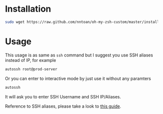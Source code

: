 # Installation

```bash
sudo wget https://raw.github.com/nntoan/oh-my-zsh-custom/master/install.sh -O /usr/local/bin/autossh
```
# Usage

This usage is as same as `ssh` command but I suggest you use SSH aliases instead of IP, for example

```bash
autossh root@prod-server
```
Or you can enter to interactive mode by just use it without any paramters

```bash
autossh
```
It will ask you to enter SSH Username and SSH IP/Aliases.

Reference to SSH aliases, please take a look to [this guide](https://coderwall.com/p/dou7uw/multiple-aliases-on-every-entry-of-ssh-s-config-file).

